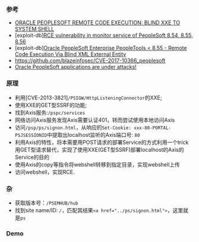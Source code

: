### 参考
- [ORACLE PEOPLESOFT REMOTE CODE EXECUTION: BLIND XXE TO SYSTEM SHELL](https://www.ambionics.io/blog/oracle-peoplesoft-xxe-to-rce)
- [exploit-db][RCE vulnerability in monitor service of PeopleSoft 8.54, 8.55, 8.56](https://www.exploit-db.com/exploits/43594)
- [exploit-db][Oracle PeopleSoft Enterprise PeopleTools < 8.55 - Remote Code Execution Via Blind XML External Entity](https://www.exploit-db.com/exploits/43114)
- https://github.com/blazeinfosec/CVE-2017-10366_peoplesoft
- [Oracle PeopleSoft applications are under attacks!](https://conference.hitb.org/hitbsecconf2015ams/wp-content/uploads/2015/02/D1T2-Alexey-Tiurin-Oracle-Peoplesoft-Applications-are-Under-Attack.pdf)


### 原理
- 利用[CVE-2013-3821]`/PSIGW/HttpListeningConnector`的XXE;
- 使用XXE的GET型SSRF的功能;
- 找到Axis服务:`/pspc/services`
- 网络访问Axis服务发现Axis需要认证401，转而尝试使用本地访问Axis
- 访问`/psp/ps/signon.html`，从响应的`Set-Cookie: xxx-80-PORTAL-PSJSESSIONID`中提取出localhost监听的Axis端口号: `80`
- 利用Axis的特性，将本需要用POST请求的部署Service的方式利用一个trick用GET型请求替代，实现了使用XXE(GET型SSRF)部署localhost的Axis的Service的目的
- 使用Axis的copy等指令将webshell转移到指定目录，实现webshell上传
- 访问webshell，实现RCE.


### 杂
- 获取版本号：`/PSEMHUB/hub`
- 找到site name/ID: `/`，匹配其结果`<a href="../ps/signon.html">`，这里就是`ps`

### Demo
